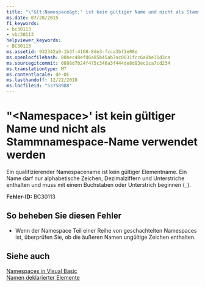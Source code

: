 ```yaml
---
title: "\"&lt;Namespace&gt;' ist kein gültiger Name und nicht als Stammnamespace-Name verwendet werden"
ms.date: 07/20/2015
f1_keywords:
- bc30113
- vbc30113
helpviewer_keywords:
- BC30113
ms.assetid: 932342a9-1b3f-4168-8de3-fcca3bf1e08e
ms.openlocfilehash: 80bec48efd6a85b45ab7ac0031fcc6a8be31d3ca
ms.sourcegitcommit: 0888d7b24f475c346a3f444de8d83ec1ca7cd234
ms.translationtype: MT
ms.contentlocale: de-DE
ms.lasthandoff: 12/22/2018
ms.locfileid: "53758988"
---
```

# <a name="ltnamespacegt-is-not-a-valid-name-and-cannot-be-used-as-the-root-namespace-name"></a>"&lt;Namespace&gt;' ist kein gültiger Name und nicht als Stammnamespace-Name verwendet werden
Ein qualifizierender Namespacename ist kein gültiger Elementname. Ein Name darf nur alphabetische Zeichen, Dezimalziffern und Unterstriche enthalten und muss mit einem Buchstaben oder Unterstrich beginnen (`_`).  
  
 **Fehler-ID:** BC30113  
  
## <a name="to-correct-this-error"></a>So beheben Sie diesen Fehler  
  
-   Wenn der Namespace Teil einer Reihe von geschachtelten Namespaces ist, überprüfen Sie, ob die äußeren Namen ungültige Zeichen enthalten.  
  
## <a name="see-also"></a>Siehe auch  
 [Namespaces in Visual Basic](../../visual-basic/programming-guide/program-structure/namespaces.md)  
 [Namen deklarierter Elemente](../../visual-basic/programming-guide/language-features/declared-elements/declared-element-names.md)
